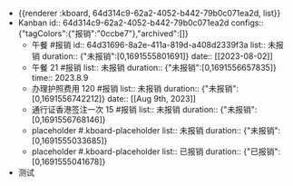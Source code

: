 - {{renderer :kboard, 64d314c9-62a2-4052-b442-79b0c071ea2d, list}}
- Kanban
  id:: 64d314c9-62a2-4052-b442-79b0c071ea2d
  configs:: {"tagColors":{"报销":"0ccbe7"},"archived":[]}
	- 午餐 #报销
	  id:: 64d31696-8a2e-411a-819d-a408d2339f3a
	  list:: 未报销
	  duration:: {"未报销":[0,1691555801691]}
	  date:: [[2023-08-02]]
	- 午餐 21 #报销
	  list:: 未报销
	  duration:: {"未报销":[0,1691556657835]}
	  time:: 2023.8.9
	- 办理护照费用 120 #报销
	  list:: 未报销
	  duration:: {"未报销":[0,1691556742212]}
	  date:: [[Aug 9th, 2023]]
	- 通行证香港签注一次 15 #报销
	  list:: 未报销
	  duration:: {"未报销":[0,1691556768146]}
	- placeholder #.kboard-placeholder
	  list:: 未报销
	  duration:: {"未报销":[0,1691555033685]}
	- placeholder #.kboard-placeholder
	  list:: 已报销
	  duration:: {"已报销":[0,1691555041678]}
- 测试